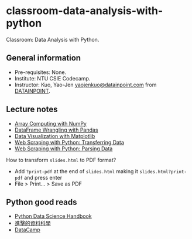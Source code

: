 # classroom-data-analysis-with-python

Classroom: Data Analysis with Python.

## General information

- Pre-requisites: None.
- Institute: NTU CSIE Codecamp.
- Instructor: Kuo, Yao-Jen <yaojenkuo@datainpoint.com> from [DATAINPOINT](https://www.datainpoint.com).

## Lecture notes
 
- [Array Computing with NumPy](00-array-computing-with-numpy/lecture.slides.html)
- [DataFrame Wrangling with Pandas](01-dataframe-wrangling-with-pandas/lecture.slides.html)
- [Data Visualization with Matplotlib](02-data-visualization-with-matplotlib/lecture.slides.html)
- [Web Scraping with Python: Transferring Data](03-web-scraping-with-python/transferring-data.slides.html)
- [Web Scraping with Python: Parsing Data](03-web-scraping-with-python/parsing-data.slides.html)

How to transform `slides.html` to PDF format?
- Add `?print-pdf` at the end of `slides.html` making it `slides.html?print-pdf` and press enter
- File > Print... > Save as PDF

## Python good reads

- [Python Data Science Handbook](https://jakevdp.github.io/PythonDataScienceHandbook)
- [進擊的資料科學](https://medium.com/datainpoint/data-science-in-action/home)
- [DataCamp](https://www.datacamp.com?tap_a=5644-dce66f&tap_s=194899-1fb421&utm_medium=affiliate&utm_source=tonykuo)